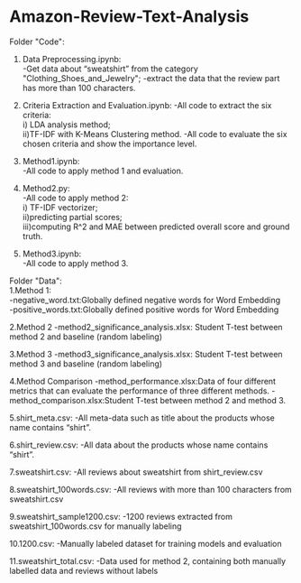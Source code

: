 # Amazon-Review-Text-Analysis





Folder "Code":  
1. Data Preprocessing.ipynb:  
        -Get data about “sweatshirt” from the category "Clothing_Shoes_and_Jewelry";
        -extract the data that the review part has more than 100 characters.  


2. Criteria Extraction and Evaluation.ipynb:
        -All code to extract the six criteria:  
                i) LDA analysis method;                                                                              
		ii)TF-IDF with K-Means Clustering method. 
        -All code to evaluate the six chosen criteria and show the importance level. 


3. Method1.ipynb:  
        -All code to apply method 1 and evaluation. 


4. Method2.py:  
        -All code to apply method 2:   
                i) TF-IDF vectorizer;                                                                             
		ii)predicting partial scores;                                                                                      		
		iii)computing R^2 and MAE between predicted overall score and ground truth. 
                                                                                                 
5. Method3.ipynb:  
        -All code to apply method 3.  






Folder "Data":  
1.Method 1:  
        -negative_word.txt:Globally defined negative words for Word Embedding	
        -positive_words.txt:Globally defined positive words for Word Embedding	


2.Method 2
        -method2_significance_analysis.xlsx: Student T-test between method 2 and baseline (random labeling)


3.Method 3
        -method3_significance_analysis.xlsx: Student T-test between method 3 and baseline (random labeling)


4.Method Comparison
        -method_performance.xlsx:Data of four different metrics that can evaluate the performance of three different methods.
        -method_comparison.xlsx:Student T-test between method 2 and method 3.


5.shirt_meta.csv:
        -All meta-data such as title about the products whose name contains “shirt”.


6.shirt_review.csv:
        -All data about the products whose name contains “shirt”.


7.sweatshirt.csv:
        -All reviews about sweatshirt from shirt_review.csv


8.sweatshirt_100words.csv:
        -All reviews with more than 100 characters from sweatshirt.csv


9.sweatshirt_sample1200.csv:
        -1200 reviews extracted from sweatshirt_100words.csv for manually labeling


10.1200.csv:
        -Manually labeled dataset for training models and evaluation


11.sweatshirt_total.csv:
        -Data used for method 2, containing both manually labelled data and reviews without labels
